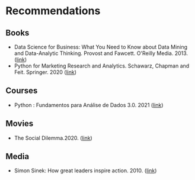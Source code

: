 # Recommendations

## Books

- Data Science for Business: What You Need to Know about Data Mining and Data-Analytic Thinking. Provost and Fawcett. O'Reilly Media. 2013.([link](https://www.amazon.com.br/dp/B00E6EQ3X4/ref=cm_sw_em_r_mt_dp_KS1MGGV5XM0G87ZKV1WN))
- Python for Marketing Research and Analytics. Schawarz, Chapman and Feit. Springer. 2020 ([link](https://www.springer.com/gp/book/9783030497194))
 
## Courses 

- Python : Fundamentos para Análise de Dados 3.0. 2021 ([link](https://www.datascienceacademy.com.br/course/python-fundamentos))

## Movies

- The Social Dilemma.2020. ([link](https://www.imdb.com/title/tt11464826/?ref_=ext_shr_lnk))

## Media

- Simon Sinek: How great leaders inspire action. 2010. ([link](https://www.ted.com/talks/simon_sinek_how_great_leaders_inspire_action))